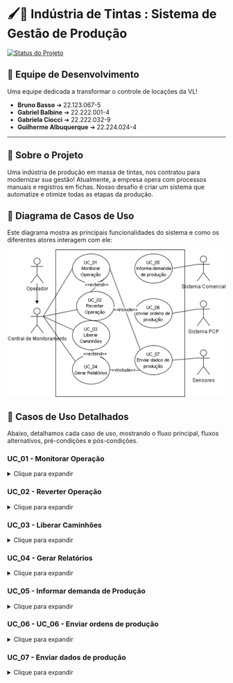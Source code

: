 # 🖌️🎨  Indústria de Tintas : Sistema de Gestão de Produção

[![Status do Projeto](https://img.shields.io/badge/Status-Em%20Desenvolvimento-yellow)](https://shields.io/)


## 🌟 Equipe de Desenvolvimento

Uma equipe dedicada a transformar o controle de locações da VL!

*   **Bruno Basso** ➔ 22.123.067-5
*   **Gabriel Balbine** ➔ 22.222.001-4
*   **Gabriela Ciocci** ➔ 22.222.032-9
*   **Guilherme Albuquerque** ➔ 22.224.024-4

---

## 📖 Sobre o Projeto

Uma indústria de produção em massa de tintas, nos contratou para modernizar sua gestão!  Atualmente, a empresa opera com processos manuais e registros em fichas.  Nosso desafio é criar um sistema que automatize e otimize todas as etapas da produção.

## 🚀 Diagrama de Casos de Uso

Este diagrama mostra as principais funcionalidades do sistema e como os diferentes atores interagem com ele:

<img src='./assets/useCases.png'>

## 📝 Casos de Uso Detalhados

Abaixo, detalhamos cada caso de uso, mostrando o fluxo principal, fluxos alternativos, pré-condições e pós-condições.

### UC_01 - Monitorar Operação

<details>
<summary>Clique para expandir</summary>
<img src="./assets/casosDetalhados/uc_01.png" alt="UC_01 - Monitorar Operação">
</details>

### UC_02 - Reverter Operação

<details>
<summary>Clique para expandir</summary>
<img src="./assets/casosDetalhados/uc_02.png" alt="UC_02 - Reverter Operação">
</details>

### UC_03 - Liberar Caminhões

<details>
<summary>Clique para expandir</summary>
<img src="./assets/casosDetalhados/uc_03.png" alt="UC_03 - Liberar Caminhões">
</details>

### UC_04 - Gerar Relatórios

<details>
<summary>Clique para expandir</summary>
<img src="./assets/casosDetalhados/uc_04.png" alt="UC_04 - Gerar Relatórios">
</details>

### UC_05 - Informar demanda de Produção

<details>
<summary>Clique para expandir</summary>
<img src="./assets/casosDetalhados/uc_05.png" alt="UC_05 - Informar demanda de Produção">
</details>

### UC_06 - UC_06 - Enviar ordens de produção

<details>
<summary>Clique para expandir</summary>
<img src="./assets/casosDetalhados/uc_06.png" alt="UC_06 - Enviar ordens de produção">
</details>

### UC_07 - Enviar dados de produção

<details>
<summary>Clique para expandir</summary>
<img src="./assets/casosDetalhados/uc_07.png" alt="UC_07 - Enviar dados de produção">
</details>